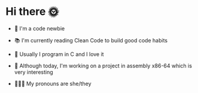 # Hi there 🌞

- 🌱 I'm a code newbie

- 📚 I'm currently reading Clean Code to build good code habits

- 🦄 Usually I program in C and I love it

- 🥃 Although today, I'm working on a project in assembly x86-64 which is very interesting

- 🧜🏼‍♀️ My pronouns are she/they

<!--
**lmalki-h/lmalki-h** is a ✨ _special_ ✨ repository because its `README.md` (this file) appears on your GitHub profile.

Here are some ideas to get you started:

- 🔭 I’m currently working on ... 
- 🌱 I’m currently learning ...
- 👯 I’m looking to collaborate on ...
- 🤔 I’m looking for help with ...
- 💬 Ask me about ...
- 📫 How to reach me: ...
- 😄 Pronouns: ...
- ⚡ Fun fact: ...
-->
